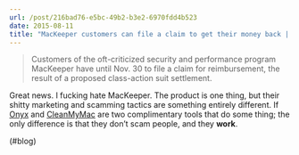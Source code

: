 ```yaml
---
url: /post/216bad76-e5bc-49b2-b3e2-6970fdd4b523
date: 2015-08-11
title: "MacKeeper customers can file a claim to get their money back | Macworld"
---
```


> Customers of the oft-criticized security and performance program MacKeeper have until Nov. 30 to file a claim for reimbursement, the result of a proposed class-action suit settlement. 



Great news. I fucking hate MacKeeper. The product is one thing, but their shitty marketing and scamming tactics are something entirely different. If [Onyx][1] and [CleanMyMac][2] are two complimentary tools that do some thing; the only difference is that they don&#8217;t scam people, and they **work**.



(#blog)



 [1]: http://www.titanium.free.fr/index.html

 [2]: http://macpaw.com/cleanmymac